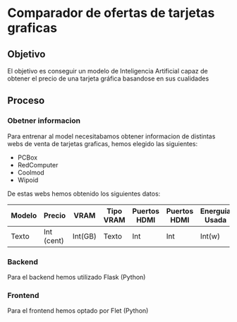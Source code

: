 # Comparador de ofertas de tarjetas graficas

## Objetivo

El objetivo es conseguir un modelo de Inteligencia Artificial capaz de obtener el precio de una tarjeta gráfica basandose en sus cualidades
## Proceso

### Obetner informacion

Para entrenar al model necesitabamos obtener informacion de distintas webs de venta de tarjetas graficas, hemos elegido las siguientes:

- PCBox
- RedComputer
- Coolmod
- Wipoid

De estas webs hemos obtenido los siguientes datos:

| Modelo | Precio     | VRAM    | Tipo VRAM | Puertos HDMI | Puertos HDMI   | Energuia Usada  | URL  |
| ------ | ---------- | ------- | --------- | ------------ | -------------- | --------------- | ---- |
| Texto  | Int (cent) | Int(GB) |   Texto   |     Int      |      Int       |       Int(w)    | Text |

### Backend

Para el backend hemos utilizado Flask (Python)

### Frontend

Para el frontend hemos optado por Flet (Python)
